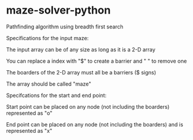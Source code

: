 # maze-solver-python
Pathfinding algorithm using breadth first search 

Specifications for the input maze:

The input array can be of any size as long as it is a 2-D array

You can replace a index with "$" to create a barrier and " " to remove one

The boarders of the 2-D array must all be a barriers ($ signs)

The array should be called "maze"


Specifcations for the start and end point:

Start point can be placed on any node (not including the boarders) represented as "o"

End point can be placed on any node (not including the boarders) and is represented as "x"

